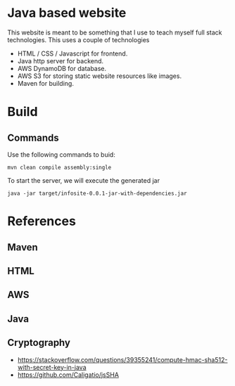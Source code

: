 # Java based website
This website is meant to be something that I use to teach myself full stack technologies. This uses a couple of technologies

* HTML / CSS / Javascript for frontend.
* Java http server for backend.
* AWS DynamoDB for database.
* AWS S3 for storing static website resources like images.
* Maven for building.

# Build
## Commands
Use the following commands to buid:
```
mvn clean compile assembly:single
```

To start the server, we will execute the generated jar
```
java -jar target/infosite-0.0.1-jar-with-dependencies.jar
```

# References
## Maven
## HTML
## AWS
## Java
## Cryptography
* https://stackoverflow.com/questions/39355241/compute-hmac-sha512-with-secret-key-in-java
* https://github.com/Caligatio/jsSHA